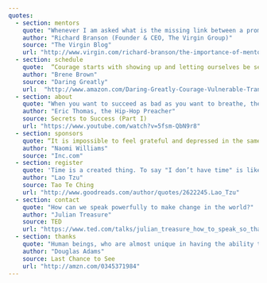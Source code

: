 ```yaml
---
quotes:
  - section: mentors
    quote: "Whenever I am asked what is the missing link between a promising (business)person and a successful one, mentoring comes to mind."
    author: "Richard Branson (Founder & CEO, The Virgin Group)"
    source: "The Virgin Blog"
    url: "http://www.virgin.com/richard-branson/the-importance-of-mentoring"
  - section: schedule
    quote:  “Courage starts with showing up and letting ourselves be seen.”
    author: "Brene Brown"
    source: "Daring Greatly"
    url:  "http://www.amazon.com/Daring-Greatly-Courage-Vulnerable-Transforms/dp/1592407331"
  - section: about
    quote: "When you want to succeed as bad as you want to breathe, then you’ll be successful."
    author: "Eric Thomas, the Hip-Hop Preacher"
    source: Secrets to Success (Part I)
    url: "https://www.youtube.com/watch?v=5fsm-QbN9r8"
  - section: sponsors
    quote: “It is impossible to feel grateful and depressed in the same moment.”
    author: "Naomi Williams"
    source: "Inc.com"
  - section: register
    quote: 'Time is a created thing. To say "I don’t have time" is like saying "I don’t want to."'
    author: "Lao Tzu"
    source: Tao Te Ching
    url: "http://www.goodreads.com/author/quotes/2622245.Lao_Tzu"
  - section: contact
    quote: "How can we speak powerfully to make change in the world?"
    author: "Julian Treasure"
    source: TED
    url: "https://www.ted.com/talks/julian_treasure_how_to_speak_so_that_people_want_to_listen"
  - section: thanks
    quote: "Human beings, who are almost unique in having the ability to learn from the experience of others, are also remarkable for their apparent disinclination to do so."
    author: "Douglas Adams"
    source: Last Chance to See
    url: "http://amzn.com/0345371984"
---
```

